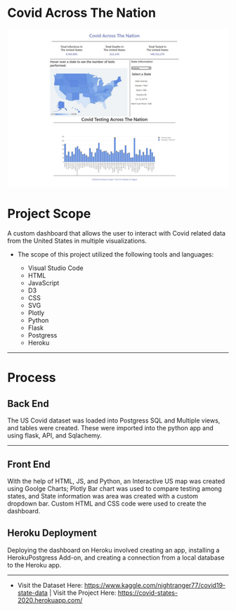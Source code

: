 # Covid Across The Nation #

![Covid photo](https://raw.githubusercontent.com/Cosette3737/Covid/main/static/images/covid%20page.JPG)


# Project Scope

A custom dashboard that allows the user to interact with Covid related data from the United States in multiple visualizations. 

* The scope of this project utilized the following tools and languages:
   
    - Visual Studio Code
    - HTML
    - JavaScript
    - D3 
    - CSS
    - SVG
    - Plotly
    - Python
    - Flask
    - Postgress
    - Heroku

 
---------------------------------------------------------------------------------------------------------------------------------------------------------------------------------
# Process
## Back End
The US Covid dataset was loaded into Postgress SQL and Multiple views, and tables were created.  These were imported into the python app and using flask, API, and Sqlachemy.    

---------------------------------------------------------------------------------------------------------------------------------------------------------------------------------
## Front End
With the help of HTML, JS, and Python, an Interactive US map was created using Goolge Charts; Plotly Bar chart was used to compare testing among states, and State information was area was created with a custom dropdown bar. Custom HTML and CSS code were used to create the dashboard.
 
## Heroku Deployment
Deploying the dashboard on Heroku involved creating an app, installing a HerokuPostgress Add-on, and creating a connection from a local database to the Heroku app. 



---------------------------------------------------------------------------------------------------------------------------------------------------------------------------------
* Visit the Dataset Here: https://www.kaggle.com/nightranger77/covid19-state-data  | Visit the Project Here: https://covid-states-2020.herokuapp.com/

